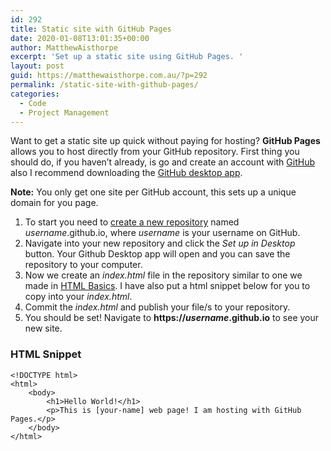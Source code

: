 ```yaml
---
id: 292
title: Static site with GitHub Pages
date: 2020-01-08T13:01:35+00:00
author: MatthewAisthorpe
excerpt: 'Set up a static site using GitHub Pages. '
layout: post
guid: https://matthewaisthorpe.com.au/?p=292
permalink: /static-site-with-github-pages/
categories:
  - Code
  - Project Management
---
```

Want to get a static site up quick without paying for hosting? **GitHub Pages** allows you to host directly from your GitHub repository. First thing you should do, if you haven&#8217;t already, is go and create an account with [GitHub](https://github.com/) also I recommend downloading the [GitHub desktop app](https://desktop.github.com/). 

**Note:** You only get one site per GitHub account, this sets up a unique domain for you page.

  1. To start you need to [create a new repository](https://github.com/new) named  _username_.github.io, where _username_ is your username on GitHub. 
  2. Navigate into your new repository and click the _Set up in Desktop_ button. Your Github Desktop app will open and you can save the repository to your computer.
  3. Now we create an _index.html_ file in the repository similar to one we made in [HTML Basics](https://matthewaisthorpe.com.au/html-basics/). I have also put a html snippet below for you to copy into your _index.html_.
  4. Commit the _index.html_ and publish your file/s to your repository.
  5. You should be set! Navigate to **https://_username_.github.io** to see your new site.

### HTML Snippet

<pre class="wp-block-code"><code>&lt;!DOCTYPE html>
&lt;html>
    &lt;body>
        &lt;h1>Hello World!&lt;/h1>
        &lt;p>This is &#91;your-name] web page! I am hosting with GitHub Pages.&lt;/p>
    &lt;/body>
&lt;/html></code></pre>